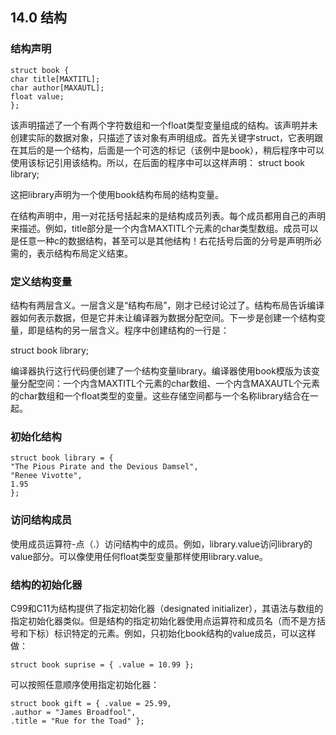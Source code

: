 ## 14.0 结构

### 结构声明

```
struct book {
char title[MAXTITL];
char author[MAXAUTL];
float value;
};
```

该声明描述了一个有两个字符数组和一个float类型变量组成的结构。该声明并未创建实际的数据对象，只描述了该对象有声明组成。首先关键字struct，它表明跟在其后的是一个结构，后面是一个可选的标记（该例中是book），稍后程序中可以使用该标记引用该结构。所以，在后面的程序中可以这样声明：
struct book library;

这把library声明为一个使用book结构布局的结构变量。

在结构声明中，用一对花括号括起来的是结构成员列表。每个成员都用自己的声明来描述。例如，title部分是一个内含MAXTITL个元素的char类型数组。成员可以是任意一种c的数据结构，甚至可以是其他结构！右花括号后面的分号是声明所必需的，表示结构布局定义结束。

### 定义结构变量

结构有两层含义。一层含义是“结构布局”，刚才已经讨论过了。结构布局告诉编译器如何表示数据，但是它并未让编译器为数据分配空间。下一步是创建一个结构变量，即是结构的另一层含义。程序中创建结构的一行是：

struct book library;

编译器执行这行代码便创建了一个结构变量library。编译器使用book模版为该变量分配空间：一个内含MAXTITL个元素的char数组、一个内含MAXAUTL个元素的char数组和一个float类型的变量。这些存储空间都与一个名称library结合在一起。

### 初始化结构

```
struct book library = {
"The Pious Pirate and the Devious Damsel",
"Renee Vivotte",
1.95
};
```

### 访问结构成员

使用成员运算符-点（.）访问结构中的成员。例如，library.value访问library的value部分。可以像使用任何float类型变量那样使用library.value。

### 结构的初始化器

C99和C11为结构提供了指定初始化器（designated initializer），其语法与数组的指定初始化器类似。但是结构的指定初始化器使用点运算符和成员名（而不是方括号和下标）标识特定的元素。例如，只初始化book结构的value成员，可以这样做：

```
struct book suprise = { .value = 10.99 };
```
可以按照任意顺序使用指定初始化器：

```
struct book gift = { .value = 25.99, 
.author = "James Broadfool", 
.title = "Rue for the Toad" };
```

